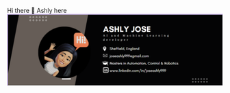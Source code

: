  Hi there 👋  Ashly here
![Ashly Jose](https://github.com/joseashly999/joseashly999/blob/main/gitbanner.png)

 
 


